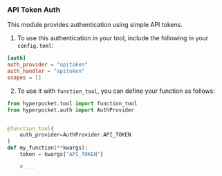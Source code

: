 ### API Token Auth

This module provides authentication using simple API tokens.

1. To use this authentication in your tool, include the following in your `config.toml`:

```toml
[auth]
auth_provider = "apitoken"
auth_handler = "apitoken"
scopes = []
```

2. To use it with `function_tool`, you can define your function as follows:

```python
from hyperpocket.tool import function_tool
from hyperpocket.auth import AuthProvider


@function_tool(
    auth_provider=AuthProvider.API_TOKEN
)
def my_function(**kwargs):
    token = kwargs["API_TOKEN"]

    # ...
```
